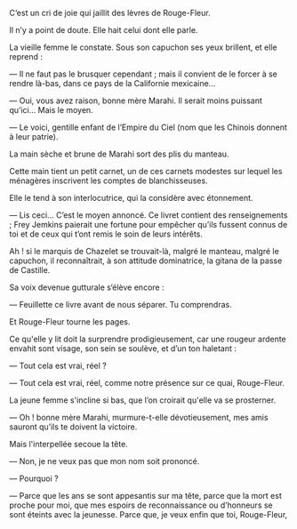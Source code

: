 C‘est un cri de joie qui jaillit des lèvres de Rouge-Fleur.

Il n’y a point de doute. Elle hait celui dont elle parle.

La vieille femme le constate. Sous son capuchon ses yeux brillent, et elle
reprend :

— Il ne faut pas le brusquer cependant ; mais il convient de le forcer à se
rendre là-bas, dans ce pays de la Californie mexicaine...

— Oui, vous avez raison, bonne mère Marahi. Il serait moins puissant
qu’ici... Mais le moyen.

— Le voici, gentille enfant de l’Empire du Ciel (nom que les Chinois
donnent à leur patrie).

La main sèche et brune de Marahi sort des plis du manteau.

Cette main tient un petit carnet, un de ces carnets modestes sur lequel les ménagères inscrivent les comptes de blanchisseuses.

Elle le tend à son interlocutrice, qui la considère avec étonnement.

— Lis ceci... C’est le moyen annoncé. Ce livret contient des renseignements ; Frey Jemkins paierait une fortune pour empêcher qu’ils fussent connus de toi et de ceux qui t’ont remis le soin de leurs intérêts.

Ah ! si le marquis de Chazelet se trouvait-là, malgré le manteau, malgré le capuchon, il reconnaîtrait, à son attitude dominatrice, la gitana de la passe
de Castille.

Sa voix devenue gutturale s‘élève encore :

— Feuillette ce livre avant de nous séparer. Tu comprendras.

Et Rouge-Fleur tourne les pages.

Ce qu'elle y lit doit la surprendre prodigieusement, car une rougeur
ardente envahit sont visage, son sein se soulève, et d’un ton haletant :

— Tout cela est vrai, réel ?

— Tout cela est vrai, réel, comme notre présence sur ce quai, Rouge-Fleur.

La jeune femme s'incline si bas, que l’on croirait qu'elle va se prosterner.

— Oh ! bonne mère Marahi, murmure-t-elle dévotieusement, mes amis sauront qu’ils te doivent la victoire.

Mais l'interpellée secoue la tête.

— Non, je ne veux pas que mon nom soit prononcé.

— Pourquoi ?

— Parce que les ans se sont appesantis sur ma tête, parce que la mort est
proche pour moi, que mes espoirs de reconnaissance ou d’honneurs se sont
éteints avec la jeunesse. Parce que, je veux enfin que toi, Rouge-Fleur,
